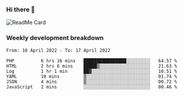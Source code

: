 ### Hi there 👋

<!--
**itzcy/itzcy** is a ✨ _special_ ✨ repository because its `README.md` (this file) appears on your GitHub profile.

Here are some ideas to get you started:

- 🔭 I’m currently working on ...
- 🌱 I’m currently learning ...
- 👯 I’m looking to collaborate on ...
- 🤔 I’m looking for help with ...
- 💬 Ask me about ...
- 📫 How to reach me: ...
- 😄 Pronouns: ...
- ⚡ Fun fact: ...
-->
![ReadMe Card](https://github-readme-stats.vercel.app/api?username=itzcy&show_icons=true&title_color=2d3198&icon_color=797cb8&text_color=24292e&bg_color=f6f8fa)

### Weekly development breakdown
<!--START_SECTION:waka-->

```text
From: 10 April 2022 - To: 17 April 2022

PHP          6 hrs 16 mins   ████████████████░░░░░░░░░   64.57 %
HTML         2 hrs 6 mins    █████▒░░░░░░░░░░░░░░░░░░░   21.63 %
Log          1 hr 1 min      ██▓░░░░░░░░░░░░░░░░░░░░░░   10.51 %
YAML         10 mins         ▒░░░░░░░░░░░░░░░░░░░░░░░░   01.74 %
JSON         4 mins          ▒░░░░░░░░░░░░░░░░░░░░░░░░   00.72 %
JavaScript   2 mins          ░░░░░░░░░░░░░░░░░░░░░░░░░   00.46 %
```

<!--END_SECTION:waka-->
